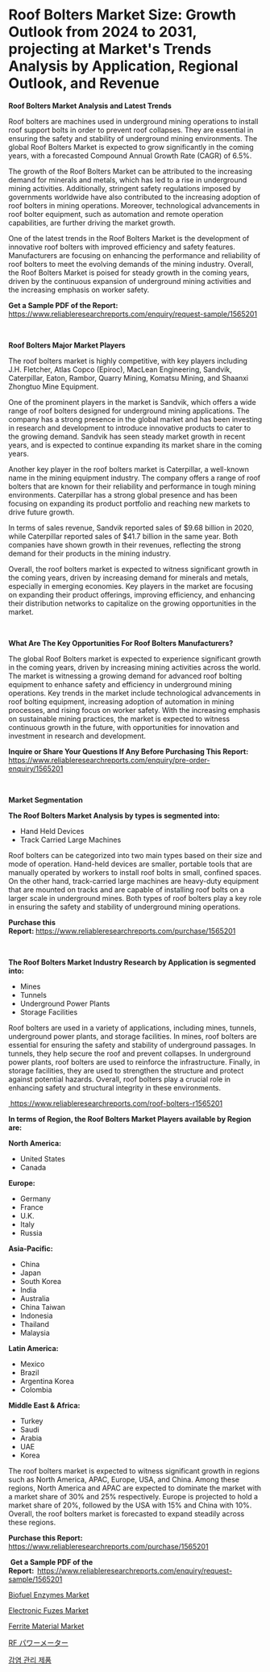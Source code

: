 <p><h1>Roof Bolters Market Size: Growth Outlook from 2024 to 2031, projecting at Market's Trends Analysis by Application, Regional Outlook, and Revenue</h1></p><p><strong>Roof Bolters Market Analysis and Latest Trends</strong></p>
<p><p>Roof bolters are machines used in underground mining operations to install roof support bolts in order to prevent roof collapses. They are essential in ensuring the safety and stability of underground mining environments. The global Roof Bolters Market is expected to grow significantly in the coming years, with a forecasted Compound Annual Growth Rate (CAGR) of 6.5%.</p><p>The growth of the Roof Bolters Market can be attributed to the increasing demand for minerals and metals, which has led to a rise in underground mining activities. Additionally, stringent safety regulations imposed by governments worldwide have also contributed to the increasing adoption of roof bolters in mining operations. Moreover, technological advancements in roof bolter equipment, such as automation and remote operation capabilities, are further driving the market growth.</p><p>One of the latest trends in the Roof Bolters Market is the development of innovative roof bolters with improved efficiency and safety features. Manufacturers are focusing on enhancing the performance and reliability of roof bolters to meet the evolving demands of the mining industry. Overall, the Roof Bolters Market is poised for steady growth in the coming years, driven by the continuous expansion of underground mining activities and the increasing emphasis on worker safety.</p></p>
<p><strong>Get a Sample PDF of the Report:&nbsp;</strong> <a href="https://www.reliableresearchreports.com/enquiry/request-sample/1565201">https://www.reliableresearchreports.com/enquiry/request-sample/1565201</a></p>
<p>&nbsp;</p>
<p><strong>Roof Bolters Major Market Players</strong></p>
<p><p>The roof bolters market is highly competitive, with key players including J.H. Fletcher, Atlas Copco (Epiroc), MacLean Engineering, Sandvik, Caterpillar, Eaton, Rambor, Quarry Mining, Komatsu Mining, and Shaanxi Zhongtuo Mine Equipment. </p><p>One of the prominent players in the market is Sandvik, which offers a wide range of roof bolters designed for underground mining applications. The company has a strong presence in the global market and has been investing in research and development to introduce innovative products to cater to the growing demand. Sandvik has seen steady market growth in recent years, and is expected to continue expanding its market share in the coming years.</p><p>Another key player in the roof bolters market is Caterpillar, a well-known name in the mining equipment industry. The company offers a range of roof bolters that are known for their reliability and performance in tough mining environments. Caterpillar has a strong global presence and has been focusing on expanding its product portfolio and reaching new markets to drive future growth.</p><p>In terms of sales revenue, Sandvik reported sales of $9.68 billion in 2020, while Caterpillar reported sales of $41.7 billion in the same year. Both companies have shown growth in their revenues, reflecting the strong demand for their products in the mining industry. </p><p>Overall, the roof bolters market is expected to witness significant growth in the coming years, driven by increasing demand for minerals and metals, especially in emerging economies. Key players in the market are focusing on expanding their product offerings, improving efficiency, and enhancing their distribution networks to capitalize on the growing opportunities in the market.</p></p>
<p>&nbsp;</p>
<p><strong>What Are The Key Opportunities For Roof Bolters Manufacturers?</strong></p>
<p><p>The global Roof Bolters market is expected to experience significant growth in the coming years, driven by increasing mining activities across the world. The market is witnessing a growing demand for advanced roof bolting equipment to enhance safety and efficiency in underground mining operations. Key trends in the market include technological advancements in roof bolting equipment, increasing adoption of automation in mining processes, and rising focus on worker safety. With the increasing emphasis on sustainable mining practices, the market is expected to witness continuous growth in the future, with opportunities for innovation and investment in research and development.</p></p>
<p><strong>Inquire or Share Your Questions If Any Before Purchasing This Report:</strong> <a href="https://www.reliableresearchreports.com/enquiry/pre-order-enquiry/1565201">https://www.reliableresearchreports.com/enquiry/pre-order-enquiry/1565201</a></p>
<p>&nbsp;</p>
<p><strong>Market Segmentation</strong></p>
<p><strong>The Roof Bolters Market Analysis by types is segmented into:</strong></p>
<p><ul><li>Hand Held Devices</li><li>Track Carried Large Machines</li></ul></p>
<p><p>Roof bolters can be categorized into two main types based on their size and mode of operation. Hand-held devices are smaller, portable tools that are manually operated by workers to install roof bolts in small, confined spaces. On the other hand, track-carried large machines are heavy-duty equipment that are mounted on tracks and are capable of installing roof bolts on a larger scale in underground mines. Both types of roof bolters play a key role in ensuring the safety and stability of underground mining operations.</p></p>
<p><strong>Purchase this Report:&nbsp;</strong><a href="https://www.reliableresearchreports.com/purchase/1565201">https://www.reliableresearchreports.com/purchase/1565201</a></p>
<p>&nbsp;</p>
<p><strong>The Roof Bolters Market Industry Research by Application is segmented into:</strong></p>
<p><ul><li>Mines</li><li>Tunnels</li><li>Underground Power Plants</li><li>Storage Facilities</li></ul></p>
<p><p>Roof bolters are used in a variety of applications, including mines, tunnels, underground power plants, and storage facilities. In mines, roof bolters are essential for ensuring the safety and stability of underground passages. In tunnels, they help secure the roof and prevent collapses. In underground power plants, roof bolters are used to reinforce the infrastructure. Finally, in storage facilities, they are used to strengthen the structure and protect against potential hazards. Overall, roof bolters play a crucial role in enhancing safety and structural integrity in these environments.</p></p>
<p><a href="https://www.reliableresearchreports.com/roof-bolters-r1565201">&nbsp;https://www.reliableresearchreports.com/roof-bolters-r1565201</a></p>
<p><strong>In terms of Region, the Roof Bolters Market Players available by Region are:</strong></p>
<p>
    <p> <strong> North America: </strong>
        <ul>
            <li>United States</li>
            <li>Canada</li>
        </ul>
        </p> 
    <p> <strong> Europe: </strong>
        <ul>
            <li>Germany</li>
            <li>France</li>
            <li>U.K.</li>
            <li>Italy</li>
            <li>Russia</li>
        </ul>
        </p> 
    <p> <strong> Asia-Pacific: </strong>
        <ul>
            <li>China</li>
            <li>Japan</li>
            <li>South Korea</li>
            <li>India</li>
            <li>Australia</li>
            <li>China Taiwan</li>
            <li>Indonesia</li>
            <li>Thailand</li>
            <li>Malaysia</li>
        </ul>
        </p> 
    <p> <strong> Latin America: </strong>
        <ul>
            <li>Mexico</li>
            <li>Brazil</li>
            <li>Argentina Korea</li>
            <li>Colombia</li>
        </ul>
        </p> 
    <p> <strong> Middle East & Africa: </strong>
        <ul>
            <li>Turkey</li>
            <li>Saudi</li>
            <li>Arabia</li>
            <li>UAE</li>
            <li>Korea</li>
        </ul>
    </p>
    </p>
<p><p>The roof bolters market is expected to witness significant growth in regions such as North America, APAC, Europe, USA, and China. Among these regions, North America and APAC are expected to dominate the market with a market share of 30% and 25% respectively. Europe is projected to hold a market share of 20%, followed by the USA with 15% and China with 10%. Overall, the roof bolters market is forecasted to expand steadily across these regions.</p></p>
<p><strong>Purchase this Report: </strong><a href="https://www.reliableresearchreports.com/purchase/1565201">https://www.reliableresearchreports.com/purchase/1565201</a></p>
<p>&nbsp;<strong>Get a Sample PDF of the Report:&nbsp;&nbsp;</strong><a href="https://www.reliableresearchreports.com/enquiry/request-sample/1565201">https://www.reliableresearchreports.com/enquiry/request-sample/1565201</a></p>
<p><strong></strong></p>
<p><p><a href="https://www.linkedin.com/pulse/biofuel-enzymes-market-research-report-reveals-latest-trends-xwebc?trackingId=VZCfAHWVIb9qDe7FetfzYQ%3D%3D">Biofuel Enzymes Market</a></p><p><a href="https://www.linkedin.com/pulse/electronic-fuzes-market-competitive-analysis-trends-forecast-2031-quvwf?trackingId=95flkHNdML3OYDAgMLqqxA%3D%3D">Electronic Fuzes Market</a></p><p><a href="https://issuu.com/reportprime-2/docs/ferrite-material-market-size-2030.pptx">Ferrite Material Market</a></p><p><a href="https://medium.com/@clairhane2018/rf%E3%83%91%E3%83%AF%E3%83%BC%E3%83%A1%E3%83%BC%E3%82%BF%E5%B8%82%E5%A0%B4-%E7%AB%B6%E4%BA%89%E5%88%86%E6%9E%90-%E5%B8%82%E5%A0%B4%E5%8B%95%E5%90%91-2031%E5%B9%B4%E3%81%BE%E3%81%A7%E3%81%AE%E4%BA%88%E6%B8%AC-5fc9ebccaa6c">RF パワーメーター</a></p><p><a href="https://github.com/khytkeqagplkzqvh/Market-Research-Report-List-1/blob/main/670710024765.md">감염 관리 제품</a></p></p>
